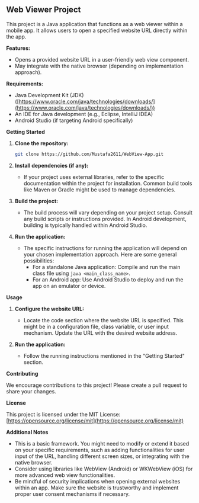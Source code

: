 ## Web Viewer Project

This project is a Java application that functions as a web viewer within a mobile app. It allows users to open a specified website URL directly within the app.

**Features:**

* Opens a provided website URL in a user-friendly web view component.
* May integrate with the native browser (depending on implementation approach).

**Requirements:**

* Java Development Kit (JDK) ([https://www.oracle.com/java/technologies/downloads/](https://www.oracle.com/java/technologies/downloads/))
* An IDE for Java development (e.g., Eclipse, IntelliJ IDEA)
* Android Studio (if targeting Android specifically)

**Getting Started**

1. **Clone the repository:**

   ```bash
   git clone https://github.com/Mustafa2611/WebView-App.git
   ```

2. **Install dependencies (if any):**

   - If your project uses external libraries, refer to the specific documentation within the project for installation. Common build tools like Maven or Gradle might be used to manage dependencies.

3. **Build the project:**

   - The build process will vary depending on your project setup. Consult any build scripts or instructions provided. In Android development, building is typically handled within Android Studio.

4. **Run the application:**

   - The specific instructions for running the application will depend on your chosen implementation approach. Here are some general possibilities:
     - For a standalone Java application: Compile and run the main class file using `java <main_class_name>`.
     - For an Android app: Use Android Studio to deploy and run the app on an emulator or device.

**Usage**

1. **Configure the website URL:**

   - Locate the code section where the website URL is specified. This might be in a configuration file, class variable, or user input mechanism. Update the URL with the desired website address.

2. **Run the application:**

   - Follow the running instructions mentioned in the "Getting Started" section.

**Contributing**

We encourage contributions to this project! Please create a pull request to share your changes.

**License**

This project is licensed under the MIT License: [https://opensource.org/license/mit](https://opensource.org/license/mit)

**Additional Notes**

* This is a basic framework. You might need to modify or extend it based on your specific requirements, such as adding functionalities for user input of the URL, handling different screen sizes, or integrating with the native browser.
* Consider using libraries like WebView (Android) or WKWebView (iOS) for more advanced web view functionalities.
* Be mindful of security implications when opening external websites within an app. Make sure the website is trustworthy and implement proper user consent mechanisms if necessary.
